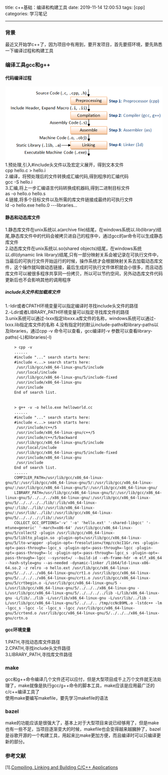 title: c++基础：编译和构建工具
date: 2019-11-14 12:00:53
tags: [cpp]
categories: 学习笔记

---
### 背景  
最近又开始学c++了，因为项目中有用到，要开发项目，首先要搭环境，要先熟悉一下编译过程和构建工具

### 编译工具gcc和g++
#### 代码编译过程   
![](https://raw.githubusercontent.com/owlsn/blog/master/source/source/GCC_CompilationProcess.png)
1.预处理,引入#include头文件以及宏定义展开，得到文本文件   
cpp hello.c > hello.i   
2.编译，将预处理后的文件转换成汇编代码,得到程序的汇编代码     
gcc -S hello.i   
3.汇编,将上一步汇编语言代码转换成机器码,得到二进制目标文件      
as -o hello.o hello.s   
4.链接,将多个目标文件以及所需的库文件链接成最终的可执行文件    
ld -o hello.exe hello.0 ---libraries...   
<!-- more -->
#### 静态和动态库文件 
1.静态库文件在unix系统以.a(archive file)结尾，在windows系统以.lib(library)结尾,静态库文件中的代码会被拷贝进自己的程序中，通过gcc的ar命令可以生成静态库文件   
2.动态库文件在unix系统以.so(shared objects)结尾，在windows系统以.dll(dynamic link library)结尾,只有一部分映射关系会被记录在可执行文件中，当最后的可执行文件开始运行的时候，操作系统才会根据映射关系去加载动态库文件，这个操作就叫做动态链接，最后生成的可执行文件体积就会小很多，而且动态库文件可以被很多程序共享同一份拷贝，所以可以节约空间，另外动态库文件代码更新后也不会影响其他的调用程序   

##### include头文件和加载库文件
1.-Idir或者CPATH环境变量可以指定编译时寻找include头文件的路径   
2.-Ldir或者LIBRARY_PATH环境变量可以指定寻找库文件的路径   
3.unix系统可以通过-lxxx指定libxxx.a库文件的名称，windows系统可以通过-lxxx.lib指定库文件的名称
4.没有指定时的默认include-paths和library-paths以及libraries，通过cpp -v 命令可以查看，gcc编译时-v 参数可以查看library-paths(-L)和libraries(-l) 
  
		> cpp -v
		......
		#include "..." search starts here:
		#include <...> search starts here:
		 /usr/lib/gcc/x86_64-linux-gnu/5/include
		 /usr/local/include
		 /usr/lib/gcc/x86_64-linux-gnu/5/include-fixed
		 /usr/include/x86_64-linux-gnu
		 /usr/include
		End of search list.
		
		
		> g++ -v -o hello.exe helloworld.cc
		......
		#include "..." search starts here:
		#include <...> search starts here:
		 /usr/include/c++/5
		 /usr/include/x86_64-linux-gnu/c++/5
		 /usr/include/c++/5/backward
		 /usr/lib/gcc/x86_64-linux-gnu/5/include
		 /usr/local/include
		 /usr/lib/gcc/x86_64-linux-gnu/5/include-fixed
		 /usr/include/x86_64-linux-gnu
		 /usr/include
		End of search list.
		......
		COMPILER_PATH=/usr/lib/gcc/x86_64-linux-gnu/5/:/usr/lib/gcc/x86_64-linux-gnu/5/:/usr/lib/gcc/x86_64-linux-gnu/:/usr/lib/gcc/x86_64-linux-gnu/5/:/usr/lib/gcc/x86_64-linux-gnu/
		LIBRARY_PATH=/usr/lib/gcc/x86_64-linux-gnu/5/:/usr/lib/gcc/x86_64-linux-gnu/5/../../../x86_64-linux-gnu/:/usr/lib/gcc/x86_64-linux-gnu/5/../../../../lib/:/lib/x86_64-linux-gnu/:/lib/../lib/:/usr/lib/x86_64-linux-gnu/:/usr/lib/../lib/:/usr/lib/gcc/x86_64-linux-gnu/5/../../../:/lib/:/usr/lib/
		COLLECT_GCC_OPTIONS='-v' '-o' 'hello.ext' '-shared-libgcc' '-mtune=generic' '-march=x86-64' /usr/lib/gcc/x86_64-linux-gnu/5/collect2 -plugin /usr/lib/gcc/x86_64-linux-gnu/5/liblto_plugin.so -plugin-opt=/usr/lib/gcc/x86_64-linux-gnu/5/lto-wrapper -plugin-opt=-fresolution=/tmp/cckcI1Gr.res -plugin-opt=-pass-through=-lgcc_s -plugin-opt=-pass-through=-lgcc -plugin-opt=-pass-through=-lc -plugin-opt=-pass-through=-lgcc_s -plugin-opt=-pass-through=-lgcc --sysroot=/ --build-id --eh-frame-hdr -m elf_x86_64 --hash-style=gnu --as-needed -dynamic-linker /lib64/ld-linux-x86-64.so.2 -z relro -o hello.ext /usr/lib/gcc/x86_64-linux-gnu/5/../../../x86_64-linux-gnu/crt1.o /usr/lib/gcc/x86_64-linux-gnu/5/../../../x86_64-linux-gnu/crti.o /usr/lib/gcc/x86_64-linux-gnu/5/crtbegin.o -L/usr/lib/gcc/x86_64-linux-gnu/5 -L/usr/lib/gcc/x86_64-linux-gnu/5/../../../x86_64-linux-gnu -L/usr/lib/gcc/x86_64-linux-gnu/5/../../../../lib -L/lib/x86_64-linux-gnu -L/lib/../lib -L/usr/lib/x86_64-linux-gnu -L/usr/lib/../lib -L/usr/lib/gcc/x86_64-linux-gnu/5/../../.. /tmp/ccNcB9ML.o -lstdc++ -lm -lgcc_s -lgcc -lc -lgcc_s -lgcc /usr/lib/gcc/x86_64-linux-gnu/5/crtend.o /usr/lib/gcc/x86_64-linux-gnu/5/../../../x86_64-linux-gnu/crtn.o

#### gcc环境变量
1.PATH,寻找动态库文件路径   
2.CPATH,寻找include头文件路径   
3.LIBRARY_PATH,寻找库文件路径  

### make
gcc和g++命令编译几个文件还可以应付，但是大型项目成千上万个文件就无法处理了，make就像是执行gcc/g++命令的脚本工具，make应该是应用最广泛的c/c++编译工具了   
使用make要编写makefile，要先学习makefile的语法   

### bazel
make的功能应该是很强大了，基本上对于大型项目来说已经够用了，但是make也有一些不足，当项目逐渐变大的时候，makefile也会变得越来越臃肿了，bazel是谷歌开源的一个构建工具，用起来比make更加方便，而且编译时可以只编译更新的部分。

### 参考文献
[1].[Compiling, Linking and Building
C/C++ Applications](https://www3.ntu.edu.sg/home/ehchua/programming/cpp/gcc_make.html)